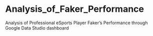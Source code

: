 # Analysis_of_Faker_Performance
Analysis of Professional eSports Player Faker’s Performance through Google Data Studio dashboard
